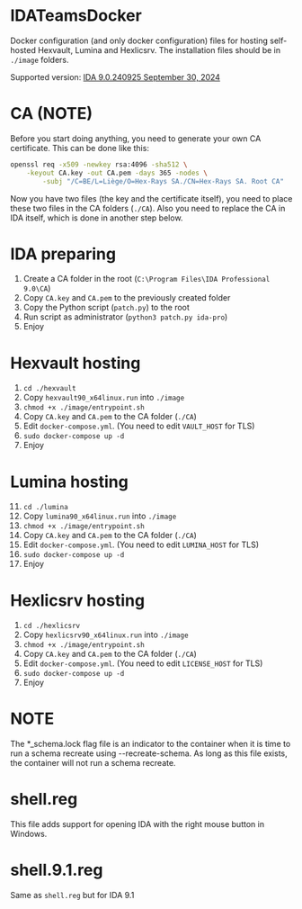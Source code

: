 # IDATeamsDocker
Docker configuration (and only docker configuration) files for hosting self-hosted Hexvault, Lumina and Hexlicsrv. The installation files should be in `./image` folders.

Supported version: [IDA 9.0.240925 September 30, 2024](https://docs.hex-rays.com/release-notes/9_0)

# CA (NOTE)
Before you start doing anything, you need to generate your own CA certificate. This can be done like this:
```bash
openssl req -x509 -newkey rsa:4096 -sha512 \
    -keyout CA.key -out CA.pem -days 365 -nodes \
        -subj "/C=BE/L=Liège/O=Hex-Rays SA./CN=Hex-Rays SA. Root CA"
```
Now you have two files (the key and the certificate itself), you need to place these two files in the CA folders (`./CA`). Also you need to replace the CA in IDA itself, which is done in another step below.

# IDA preparing
1. Create a CA folder in the root (`C:\Program Files\IDA Professional 9.0\CA`)
2. Copy `CA.key` and `CA.pem` to the previously created folder
4. Copy the Python script (`patch.py`) to the root
5. Run script as administrator (`python3 patch.py ida-pro`)
6. Enjoy

# Hexvault hosting
1. `cd ./hexvault`
2. Copy `hexvault90_x64linux.run` into `./image`
3. `chmod +x ./image/entrypoint.sh`
4. Copy `CA.key` and `CA.pem` to the CA folder (`./CA`)
5. Edit `docker-compose.yml`. (You need to edit `VAULT_HOST` for TLS)
6. `sudo docker-compose up -d`
7. Enjoy

# Lumina hosting
11. `cd ./lumina`
2. Copy `lumina90_x64linux.run` into `./image`
3. `chmod +x ./image/entrypoint.sh`
4. Copy `CA.key` and `CA.pem` to the CA folder (`./CA`)
5. Edit `docker-compose.yml`. (You need to edit `LUMINA_HOST` for TLS)
6. `sudo docker-compose up -d`
7. Enjoy

# Hexlicsrv hosting
1. `cd ./hexlicsrv`
2. Copy `hexlicsrv90_x64linux.run` into `./image`
3. `chmod +x ./image/entrypoint.sh`
4. Copy `CA.key` and `CA.pem` to the CA folder (`./CA`)
5. Edit `docker-compose.yml`. (You need to edit `LICENSE_HOST` for TLS)
6. `sudo docker-compose up -d`
7. Enjoy

# NOTE
The *_schema.lock flag file is an indicator to the container when it is time to run a schema recreate using --recreate-schema. As long as this file exists, the container will not run a schema recreate.

# shell.reg
This file adds support for opening IDA with the right mouse button in Windows.

# shell.9.1.reg
Same as `shell.reg` but for IDA 9.1
